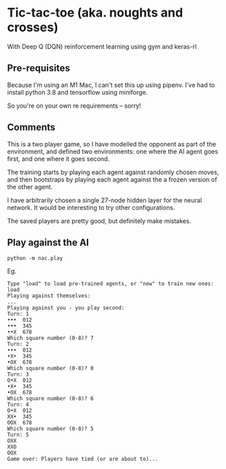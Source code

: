 # Tic-tac-toe (aka. noughts and crosses)
With Deep Q (DQN) reinforcement learning using gym and keras-rl

## Pre-requisites

Because I'm using an M1 Mac, I can't set this up using pipenv. I've had to install python 3.8 and tensorflow using miniforge.

So you're on your own re requirements – sorry!

## Comments

This is a two player game, so I have modelled the opponent as part of the environment, and defined two environments:
one where the AI agent goes first, and one where it goes second.

The training starts by playing each agent against randomly chosen moves, and then bootstraps by playing each agent
against the a frozen version of the other agent.

I have arbitrarily chosen a single 27-node hidden layer for the neural network.
It would be interesting to try other configurations.

The saved players are pretty good, but definitely make mistakes.

## Play against the AI

```
python -m nac.play
```

Eg.
```
Type "load" to load pre-trained agents, or "new" to train new ones: load
Playing against themselves:
...
Playing against you - you play second:
Turn: 1
•••  012
•••  345
••X  678
Which square number (0-8)? 7
Turn: 2
•••  012
•X•  345
•OX  678
Which square number (0-8)? 0
Turn: 3
O•X  012
•X•  345
•OX  678
Which square number (0-8)? 6
Turn: 4
O•X  012
XX•  345
OOX  678
Which square number (0-8)? 5
Turn: 5
OXX
XXO
OOX
Game over: Players have tied (or are about to)...
```
